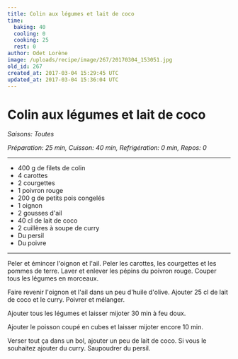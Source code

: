 ```yaml
---
title: Colin aux légumes et lait de coco 
time:
  baking: 40
  cooling: 0
  cooking: 25
  rest: 0
author: Odet Lorène
image: /uploads/recipe/image/267/20170304_153051.jpg
old_id: 267
created_at: 2017-03-04 15:29:45 UTC
updated_at: 2017-03-04 15:36:04 UTC
---
```


# Colin aux légumes et lait de coco 



*Saisons: Toutes*

*Préparation: 25 min, Cuisson: 40 min, Refrigération: 0 min, Repos: 0*

---

- 400 g de filets de colin
- 4 carottes
- 2 courgettes
- 1 poivron rouge 
- 200 g de petits pois congelés 
- 1 oignon
- 2 gousses d'ail 
- 40 cl de lait de coco
- 2 cuillères à soupe de curry
- Du persil
- Du poivre 

---

Peler et émincer l'oignon et l'ail. Peler les carottes, les courgettes et les pommes de terre. Laver et enlever les pépins du poivron rouge. Couper tous les légumes en morceaux.

Faire revenir l'oignon et l'ail dans un peu d'huile d'olive. Ajouter 25 cl de lait de coco et le curry. Poivrer et mélanger.

Ajouter tous les légumes et laisser mijoter 30 min à feu doux.

Ajouter le poisson coupé en cubes et laisser mijoter encore 10 min.

Verser tout ça dans un bol, ajouter un peu de lait de coco. Si vous le souhaitez ajouter du curry. Saupoudrer du persil.
